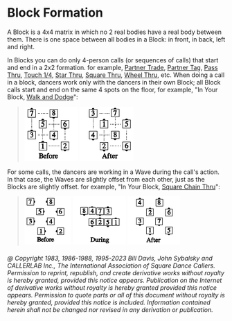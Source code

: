 
# Block Formation

A Block is a 4x4 matrix in which no 2 real bodies have a
real body between them. There is one space between all
bodies in a Block: in front, in back, left and right.

In Blocks you can do only 4-person calls (or sequences of
calls) that start and end in a 2x2 formation. for example, [Partner Trade](../b2/trade.md), 
[Partner Tag](../a1/partner_tag.md), [Pass Thru](../b1/pass_thru.md),
[Touch 1/4](../b2/touch_a_quarter.md), 
[Star Thru](../b1/star_thru.md), [Square Thru](../b1/square_thru.md), 
[Wheel Thru](../a1/wheel_thru.md), etc. When doing a call in a
block, dancers work only with the dancers in their own
Block; all Block calls start and end on the same 4 spots on
the floor,
for example, "In Your Block, [Walk and Dodge](../ms/walk_and_dodge.md)":

> 
> ![alt](block_formation_1a.png)
> ![alt](block_formation_1b.png)
> 

For some calls,
the dancers are working in a Wave during the call's action.
In that case, the Waves are slightly offset from each other,
just as the Blocks are slightly offset.
for example, "In Your Block, [Square Chain Thru](../a1/square_chain_thru.md)":

> 
> ![alt](block_formation_2a.png)
> ![alt](block_formation_2b.png)
> ![alt](block_formation_2c.png)
> 

###### @ Copyright 1983, 1986-1988, 1995-2023 Bill Davis, John Sybalsky and CALLERLAB Inc., The International Association of Square Dance Callers. Permission to reprint, republish, and create derivative works without royalty is hereby granted, provided this notice appears. Publication on the Internet of derivative works without royalty is hereby granted provided this notice appears. Permission to quote parts or all of this document without royalty is hereby granted, provided this notice is included. Information contained herein shall not be changed nor revised in any derivation or publication.
